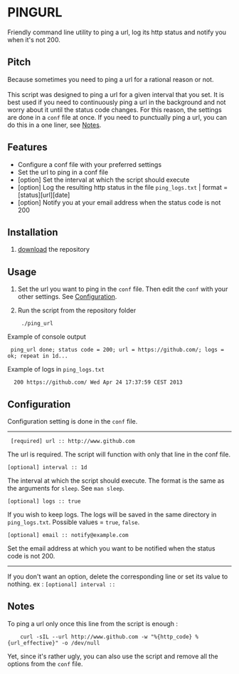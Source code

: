 # PINGURL

Friendly command line utility to ping a url, log its http status and notify you when it's not 200.

## Pitch

Because sometimes you need to ping a url for a rational reason or not. 
<br/><br/>This script was designed to ping a url for a given interval that you set.
It is best used if you need to continuously ping a url in the background and not worry about it until the status code changes. For this reason, 
the settings are done in a `conf` file at once. If you need to punctually ping a url, you can do this in a one liner, see <a href="#notes">Notes</a>.

## Features

* Configure a conf file with your preferred settings
* Set the url to ping in a conf file
* [option] Set the interval at which the script should execute
* [option] Log the resulting http status in the file `ping_logs.txt` | format = [status][url][date]
* [option] Notify you at your email address when the status code is not 200

## Installation

1. [download](https://github.com/eloone/pingurl/archive/master.zip) the repository

## Usage

1. Set the url you want to ping in the `conf` file. Then edit the `conf` with your other settings. See <a href="#configuration">Configuration</a>.

2. Run the script from the repository folder

        ./ping_url
    
Example of console output

     ping_url done; status code = 200; url = https://github.com/; logs = ok; repeat in 1d...
    
Example of logs in `ping_logs.txt`

      200 https://github.com/ Wed Apr 24 17:37:59 CEST 2013
      
## Configuration

Configuration setting is done in the `conf` file.

---
     [required] url :: http://www.github.com

The url is required. The script will function with only that line in the conf file.

    [optional] interval :: 1d
    
The interval at which the script should execute. The format is the same as the arguments for `sleep`. See `man sleep`.

    [optional] logs :: true
    
If you wish to keep logs. The logs will be saved in the same directory in `ping_logs.txt`. Possible values = `true`, `false`.

    [optional] email :: notify@example.com
    
Set the email address at which you want to be notified when the status code is not 200.

---

If you don't want an option, delete the corresponding line or set its value to nothing. ex : `[optional] interval ::`

## Notes

To ping a url only once this line from the script is enough : 

        curl -sIL --url http://www.github.com -w "%{http_code} %{url_effective}" -o /dev/null

Yet, since it's rather ugly, you can also use the script and remove all the options from the `conf` file.
